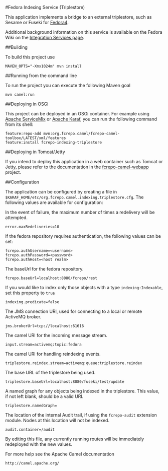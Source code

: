 #Fedora Indexing Service (Triplestore)

This application implements a bridge to an external triplestore,
such as Sesame or Fuseki for [Fedora4](http://fcrepo.org).

Additional background information on this service is available on the Fedora Wiki on the
[Integration Services page](https://wiki.duraspace.org/display/FEDORA4x/Integration+Services).

##Building

To build this project use

    MAVEN_OPTS="-Xmx1024m" mvn install

##Running from the command line

To run the project you can execute the following Maven goal

    mvn camel:run

##Deploying in OSGi

This project can be deployed in an OSGi container. For example using
[Apache ServiceMix](http://servicemix.apache.org/) or 
[Apache Karaf](http://karaf.apache.org), you can run the following
command from its shell:

    feature:repo-add mvn:org.fcrepo.camel/fcrepo-camel-toolbox/LATEST/xml/features
    feature:install fcrepo-indexing-triplestore

##Deploying in Tomcat/Jetty

If you intend to deploy this application in a web container such as Tomcat or Jetty,
please refer to the documentation in the
[fcrepo-camel-webapp](https://github.com/fcrepo4-labs/fcrepo-camel-toolbox/tree/master/fcrepo-camel-webapp)
project.

##Configuration

The application can be configured by creating a file in
`$KARAF_HOME/etc/org.fcrepo.camel.indexing.triplestore.cfg`. The following
values are available for configuration:

In the event of failure, the maximum number of times a redelivery will be attempted.

    error.maxRedeliveries=10

If the fedora repository requires authentication, the following values
can be set:

    fcrepo.authUsername=<username>
    fcrepo.authPassword=<password>
    fcrepo.authHost=<host realm>

The baseUrl for the fedora repository.

    fcrepo.baseUrl=localhost:8080/fcrepo/rest

If you would like to index only those objects with a type `indexing:Indexable`,
set this property to `true`

    indexing.predicate=false

The JMS connection URI, used for connecting to a local or remote ActiveMQ broker.

    jms.brokerUrl=tcp://localhost:61616

The camel URI for the incoming message stream.

    input.stream=activemq:topic:fedora

The camel URI for handling reindexing events.

    triplestore.reindex.stream=activemq:queue:triplestore.reindex

The base URL of the triplestore being used.

    triplestore.baseUrl=localhost:8080/fuseki/test/update

A named graph for any objects being indexed in the triplestore. This value, if
not left blank, should be a valid URI.

    triplestore.namedGraph=

The location of the internal Audit trail, if using the `fcrepo-audit` extension module.
Nodes at this location will not be indexed.

    audit.container=/audit

By editing this file, any currently running routes will be immediately redeployed
with the new values.

For more help see the Apache Camel documentation

    http://camel.apache.org/

